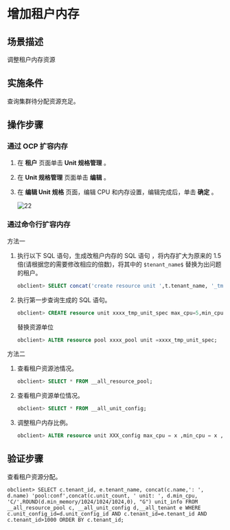 增加租户内存 
===========================



场景描述 
-------------------------

调整租户内存资源

实施条件 
-------------------------

查询集群待分配资源充足。

操作步骤 
-------------------------

### 通过 OCP 扩容内存 

1. 在 **租户** 页面单击 **Unit 规格管理** 。

   

2. 在 **Unit 规格管理** 页面单击 **编辑** 。

   

3. 在 **编辑 Unit 规格** 页面，编辑 CPU 和内存设置，编辑完成后，单击 **确定** 。

   ![22](http://icms-x-dita.oss-cn-zhangjiakou.aliyuncs.com/xdita-output/zh-CN/task14977521/images/p360788.png?Expires=7258146976&OSSAccessKeyId=LTAIJfoPL6wmrirR&Signature=qjDZt%2FWEGNRL67b69k8%2FLVxy%2FMs%3D)




### 通过命令行扩容内存 

方法一

1. 执行以下 SQL 语句，生成改租户内存的 SQL 语句 ，将内存扩大为原来的 1.5 倍(请根据您的需要修改相应的倍数)，将其中的 `$tenant_name$` 替换为出问题的租户。

   ```sql
   obclient> SELECT concat('create resource unit ',t.tenant_name, '_tmp_unit_spec max_cpu=',c.max_cpu, ', min_cpu=', c.min_cpu,',max_memory=', round(c.max_memory * 1.5),', min_memory = ', round(c.min_memory *1.5), ', max_iops = ', c.max_iops, ',min_iops = ', c.min_iops,' , max_disk_size= ', c.max_disk_size, ', max_session_num= ', c.max_session_num, '; alterresource pool ', r.name, ' unit = ', t.tenant_name,'_tmp_unit_spec') asexecute_sql FROM __all_tenant t,__all_resource_pool r,__all_unit_config c WHEREt.tenant_id = r.tenant_id and r.unit_config_id =c.unit_config_id andt.tenant_name = '$tenant_name$';
   ```

   

2. 执行第一步查询生成的 SQL 语句。

   ```sql
   obclient> CREATE resource unit xxxx_tmp_unit_spec max_cpu=5,min_cpu=2.5,max_memory=24739011624, min_memory = 20615843021, max_iops =10000,min_iops = 5000 , max_disk_size = 10737418240, max_session_num = 50000;
   ```

   

   替换资源单位

   ```sql
   obclient> ALTER resource pool xxxx_pool unit =xxxx_tmp_unit_spec;
   ```

   




方法二

1. 查看租户资源池情况。

   ```sql
   obclient> SELECT * FROM __all_resource_pool;
   ```

   

2. 查看租户资源单位情况。

   ```sql
   obclient> SELECT * FROM __all_unit_config;
   ```

   

3. 调整租户内存比例。

   ```sql
   obclient> ALTER resource unit XXX_config max_cpu = x ,min_cpu = x ,max_memory ='xxxG',min_memory= 'xxxG';
   ```

   




验证步骤 
-------------------------

查看租户资源分配。

```unknow
obclient> SELECT c.tenant_id, e.tenant_name, concat(c.name,': ', d.name) 'pool:conf',concat(c.unit_count, ' unit: ', d.min_cpu, 'C/',ROUND(d.min_memory/1024/1024/1024,0), "G") unit_info FROM __all_resource_pool c, __all_unit_config d,__all_tenant e WHERE c.unit_config_id=d.unit_config_id AND c.tenant_id=e.tenant_id AND c.tenant_id>1000 ORDER BY c.tenant_id;
```











